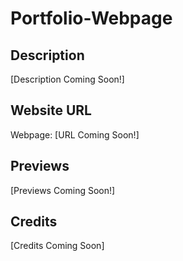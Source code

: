 # Portfolio-Webpage

## Description
[Description Coming Soon!] <br>

## Website URL
Webpage: [URL Coming Soon!] <br>

## Previews
[Previews Coming Soon!] <br>

## Credits
[Credits Coming Soon] <br>
